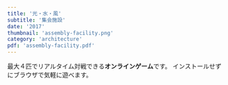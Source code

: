 ```yaml
---
title: '光・水・風'
subtitle: '集会施設'
date: '2017'
thumbnail: 'assembly-facility.png'
category: 'architecture'
pdf: 'assembly-facility.pdf'
---
```


最大４匹でリアルタイム対戦できる**オンラインゲーム**です。
インストールせずにブラウザで気軽に遊べます。

